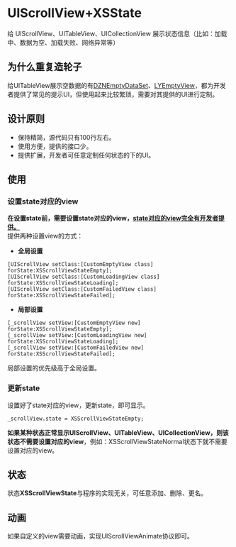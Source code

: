 # UIScrollView+XSState

给 UIScrollView、UITableView、UICollectionView 展示状态信息（比如：加载中、数据为空、加载失败、网络异常等）

## 为什么重复造轮子

给UITableView展示空数据的有[DZNEmptyDataSet](https://github.com/dzenbot/DZNEmptyDataSet)、[LYEmptyView](https://github.com/dev-liyang/LYEmptyView)，都为开发者提供了常见的提示UI，但使用起来比较繁琐，需要对其提供的UI进行定制。  

## 设计原则
-  保持精简，源代码只有100行左右。
-  使用方便，提供的接口少。
-  提供扩展，开发者可任意定制任何状态的下的UI。

## 使用

### 设置state对应的view

**在设置state前，需要设置state对应的view，<u>state对应的view完全有开发者提供。</u>**  
提供两种设置view的方式：  

- **全局设置**  

``` objc
[UIScrollView setClass:[CustomEmptyView class] forState:XSScrollViewStateEmpty];
[UIScrollView setClass:[CustomLoadingView class] forState:XSScrollViewStateLoading];
[UIScrollView setClass:[CustomFailedView class] forState:XSScrollViewStateFailed];
```

- **局部设置** 

``` objc
[_scrollView setView:[CustomEmptyView new] forState:XSScrollViewStateEmpty];
[_scrollView setView:[CustomLoadingView new] forState:XSScrollViewStateLoading];
[_scrollView setView:[CustomFailedView new] forState:XSScrollViewStateFailed];
```

局部设置的优先级高于全局设置。

### 更新state

设置好了state对应的view，更新state，即可显示。

``` objc
_scrollView.state = XSScrollViewStateEmpty;
```

**如果某种状态正常显示UIScrollView、UITableView、UICollectionView，则该状态不需要设置对应的view**，例如：XSScrollViewStateNormal状态下就不需要设置对应的view。  

## 状态
 
状态**XSScrollViewState**与程序的实现无关，可任意添加、删除、更名。

## 动画

如果自定义的view需要动画，实现UIScrollViewAnimate协议即可。
